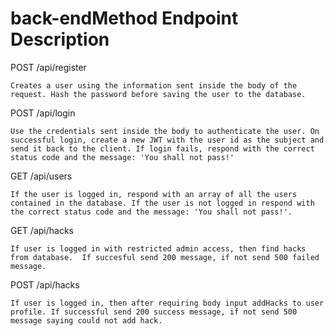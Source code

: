# back-endMethod Endpoint Description

POST /api/register

    Creates a user using the information sent inside the body of the request. Hash the password before saving the user to the database.

POST /api/login

    Use the credentials sent inside the body to authenticate the user. On successful login, create a new JWT with the user id as the subject and send it back to the client. If login fails, respond with the correct status code and the message: 'You shall not pass!'

GET /api/users

    If the user is logged in, respond with an array of all the users contained in the database. If the user is not logged in respond with the correct status code and the message: 'You shall not pass!'.

GET /api/hacks

    If user is logged in with restricted admin access, then find hacks from database.  If succesful send 200 message, if not send 500 failed message.

POST /api/hacks

    If user is logged in, then after requiring body input addHacks to user profile. If successful send 200 success message, if not send 500 message saying could not add hack.
